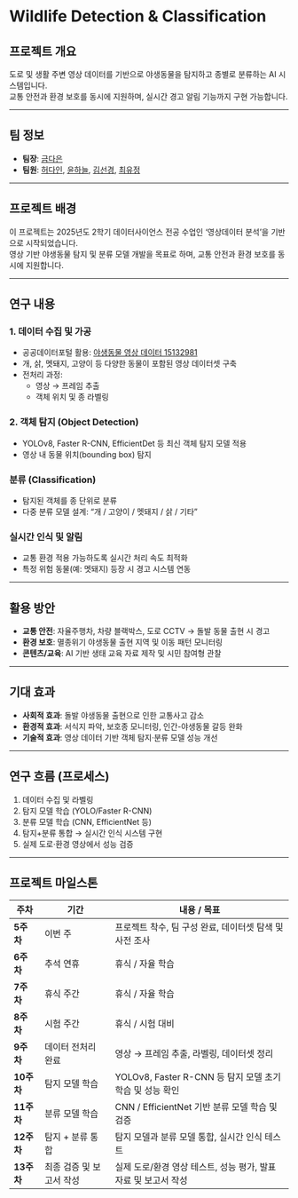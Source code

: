 # Wildlife Detection & Classification

## 프로젝트 개요
도로 및 생활 주변 영상 데이터를 기반으로 야생동물을 탐지하고 종별로 분류하는 AI 시스템입니다.  
교통 안전과 환경 보호를 동시에 지원하며, 실시간 경고 알림 기능까지 구현 가능합니다.

---

## 팀 정보
- **팀장**: [금다은](https://github.com/kde-devs)
- **팀원**: [허다인](https://github.com/dainheo), [윤하늘](https://github.com/gksmfoi), [김선경](https://github.com/vxogu), [최유정](https://github.com/yujung-04)

---

## 프로젝트 배경
이 프로젝트는 2025년도 2학기 데이터사이언스 전공 수업인 ‘영상데이터 분석’을 기반으로 시작되었습니다.  
영상 기반 야생동물 탐지 및 분류 모델 개발을 목표로 하며, 교통 안전과 환경 보호를 동시에 지원합니다.

---

## 연구 내용

### 1. 데이터 수집 및 가공
- 공공데이터포털 활용: [야생동물 영상 데이터 15132981](https://www.data.go.kr/data/15132981)  
- 개, 삵, 멧돼지, 고양이 등 다양한 동물이 포함된 영상 데이터셋 구축  
- 전처리 과정:
  - 영상 → 프레임 추출
  - 객체 위치 및 종 라벨링

### 2. 객체 탐지 (Object Detection)
- YOLOv8, Faster R-CNN, EfficientDet 등 최신 객체 탐지 모델 적용  
- 영상 내 동물 위치(bounding box) 탐지

### 분류 (Classification)
- 탐지된 객체를 종 단위로 분류  
- 다중 분류 모델 설계: “개 / 고양이 / 멧돼지 / 삵 / 기타”

### 실시간 인식 및 알림
- 교통 환경 적용 가능하도록 실시간 처리 속도 최적화  
- 특정 위험 동물(예: 멧돼지) 등장 시 경고 시스템 연동

---

## 활용 방안
- **교통 안전**: 자율주행차, 차량 블랙박스, 도로 CCTV → 돌발 동물 출현 시 경고  
- **환경 보호**: 멸종위기 야생동물 출현 지역 및 이동 패턴 모니터링  
- **콘텐츠/교육**: AI 기반 생태 교육 자료 제작 및 시민 참여형 관찰

---

## 기대 효과
- **사회적 효과**: 돌발 야생동물 출현으로 인한 교통사고 감소  
- **환경적 효과**: 서식지 파악, 보호종 모니터링, 인간-야생동물 갈등 완화  
- **기술적 효과**: 영상 데이터 기반 객체 탐지·분류 모델 성능 개선

---

## 연구 흐름 (프로세스)
1. 데이터 수집 및 라벨링  
2. 탐지 모델 학습 (YOLO/Faster R-CNN)  
3. 분류 모델 학습 (CNN, EfficientNet 등)  
4. 탐지+분류 통합 → 실시간 인식 시스템 구현  
5. 실제 도로·환경 영상에서 성능 검증

---

## 프로젝트 마일스톤
| 주차       | 기간             | 내용 / 목표                                    |
| -------- | -------------- | ------------------------------------------ |
| **5주차**  | 이번 주           | 프로젝트 착수, 팀 구성 완료, 데이터셋 탐색 및 사전 조사          |
| **6주차**  | 추석 연휴          | 휴식 / 자율 학습                                 |
| **7주차**  | 휴식 주간          | 휴식 / 자율 학습                                 |
| **8주차**  | 시험 주간          | 휴식 / 시험 대비                                 |
| **9주차**  | 데이터 전처리 완료     | 영상 → 프레임 추출, 라벨링, 데이터셋 정리                  |
| **10주차** | 탐지 모델 학습       | YOLOv8, Faster R-CNN 등 탐지 모델 초기 학습 및 성능 확인 |
| **11주차** | 분류 모델 학습       | CNN / EfficientNet 기반 분류 모델 학습 및 검증        |
| **12주차** | 탐지 + 분류 통합     | 탐지 모델과 분류 모델 통합, 실시간 인식 테스트                |
| **13주차** | 최종 검증 및 보고서 작성 | 실제 도로/환경 영상 테스트, 성능 평가, 발표 자료 및 보고서 작성     |


